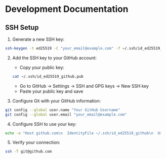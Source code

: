 # Development Documentation

## SSH Setup

1. Generate a new SSH key:

```bash
ssh-keygen -t ed25519 -C "your_email@example.com" -f ~/.ssh/id_ed25519_github
```

2. Add the SSH key to your GitHub account:

   - Copy your public key:

   ```bash
   cat ~/.ssh/id_ed25519_github.pub
   ```

   - Go to GitHub → Settings → SSH and GPG keys → New SSH key
   - Paste your public key and save

3. Configure Git with your GitHub information:

```bash
git config --global user.name "Your GitHub Username"
git config --global user.email "your_email@example.com"
```

4. Configure SSH to use your key:

```bash
echo -e "Host github.com\n  IdentityFile ~/.ssh/id_ed25519_github\n  User git" > ~/.ssh/config
```

5. Verify your connection:

```bash
ssh -T git@github.com
```
